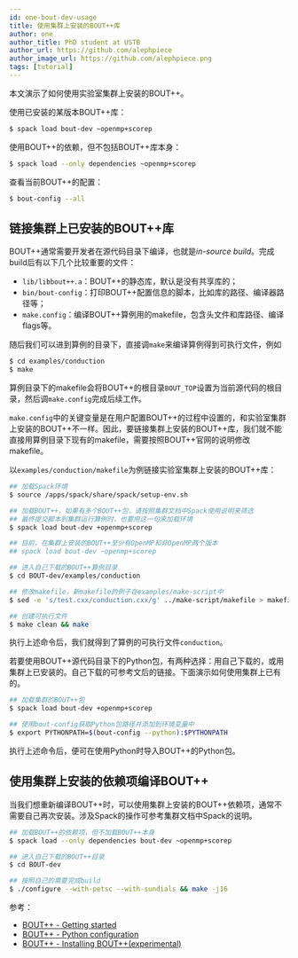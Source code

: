 ```yaml
---
id: one-bout-dev-usage
title: 使用集群上安装的BOUT++库
author: one
author_title: PhD student at USTB
author_url: https://github.com/alephpiece
author_image_url: https://github.com/alephpiece.png
tags: [tutorial]
---
```


本文演示了如何使用实验室集群上安装的BOUT++。

使用已安装的某版本BOUT++库：

```bash
$ spack load bout-dev ~openmp+scorep
```

使用BOUT++的依赖，但不包括BOUT++库本身：

```bash
$ spack load --only dependencies ~openmp+scorep
```

查看当前BOUT++的配置：
```bash
$ bout-config --all
```

<!--truncate-->

## 链接集群上已安装的BOUT++库

BOUT++通常需要开发者在源代码目录下编译，也就是*in-source build*。完成build后有以下几个比较重要的文件：

- `lib/libbout++.a`：BOUT++的静态库，默认是没有共享库的；
- `bin/bout-config`：打印BOUT++配置信息的脚本，比如库的路径、编译器路径等；
- `make.config`：编译BOUT++算例用的makefile，包含头文件和库路径、编译flags等。

随后我们可以进到算例的目录下，直接调`make`来编译算例得到可执行文件，例如

```bash
$ cd examples/conduction
$ make
```

算例目录下的makefile会将BOUT++的根目录`BOUT_TOP`设置为当前源代码的根目录，然后调`make.config`完成后续工作。

`make.config`中的关键变量是在用户配置BOUT++的过程中设置的，和实验室集群上安装的BOUT++不一样。因此，要链接集群上安装的BOUT++库，我们就不能直接用算例目录下现有的makefile，需要按照BOUT++官网的说明修改makefile。

以`examples/conduction/makefile`为例链接实验室集群上安装的BOUT++库：

```bash
## 加载Spack环境
$ source /apps/spack/share/spack/setup-env.sh

## 加载BOUT++，如果有多个BOUT++包，请按照集群文档中Spack使用说明来筛选
## 最终提交脚本到集群运行算例时，也要用这一句来加载环境
$ spack load bout-dev +openmp+scorep

## 目前，在集群上安装的BOUT++至少有OpenMP和非OpenMP两个版本
## spack load bout-dev ~openmp+scorep

## 进入自己下载的BOUT++算例目录
$ cd BOUT-dev/examples/conduction

## 修改makefile，新makefile的例子在examples/make-script中
$ sed -e 's/test.cxx/conduction.cxx/g' ../make-script/makefile > makefile

## 创建可执行文件
$ make clean && make
```

执行上述命令后，我们就得到了算例的可执行文件`conduction`。

若要使用BOUT++源代码目录下的Python包，有两种选择：用自己下载的，或用集群上已安装的。自己下载的可参考文后的链接。下面演示如何使用集群上已有的。

```bash
## 加载集群的BOUT++包
$ spack load bout-dev +openmp+scorep

## 使用bout-config获取Python包路径并添加到环境变量中
$ export PYTHONPATH=$(bout-config --python):$PYTHONPATH
```

执行上述命令后，便可在使用Python时导入BOUT++的Python包。

## 使用集群上安装的依赖项编译BOUT++

当我们想重新编译BOUT++时，可以使用集群上安装的BOUT++依赖项，通常不需要自己再次安装。涉及Spack的操作可参考集群文档中Spack的说明。

```bash
## 加载BOUT++的依赖项，但不加载BOUT++本身
$ spack load --only dependencies bout-dev ~openmp+scorep

## 进入自己下载的BOUT++目录
$ cd BOUT-dev

## 按照自己的需要完成build
$ ./configure --with-petsc --with-sundials && make -j16
```

参考：

- [BOUT++ - Getting started](https://bout-dev.readthedocs.io/en/latest/user_docs/installing.html)
- [BOUT++ - Python configuration](https://bout-dev.readthedocs.io/en/latest/user_docs/installing.html#python-configuration)
- [BOUT++ - Installing BOUT++(experimental)](https://bout-dev.readthedocs.io/en/latest/user_docs/installing.html#installing-bout-experimental)